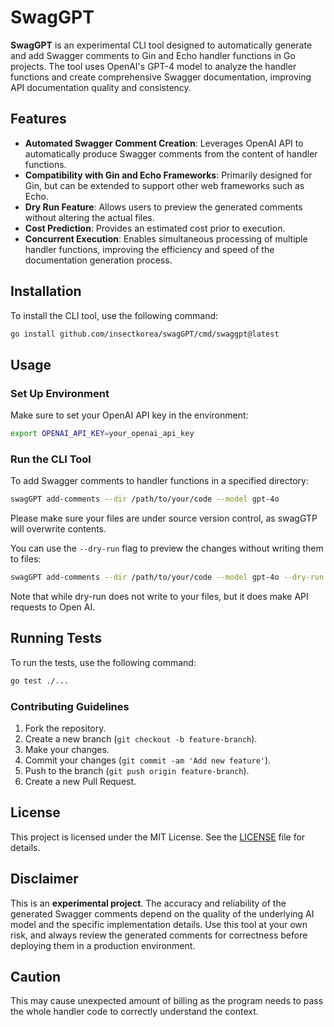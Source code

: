 # SwagGPT

**SwagGPT** is an experimental CLI tool designed to automatically generate and add Swagger comments to Gin and Echo handler functions in Go projects. The tool uses OpenAI's GPT-4 model to analyze the handler functions and create comprehensive Swagger documentation, improving API documentation quality and consistency.

## Features

- **Automated Swagger Comment Creation**: Leverages OpenAI API to automatically produce Swagger comments from the content of handler functions.
- **Compatibility with Gin and Echo Frameworks**: Primarily designed for Gin, but can be extended to support other web frameworks such as Echo.
- **Dry Run Feature**: Allows users to preview the generated comments without altering the actual files.
- **Cost Prediction**: Provides an estimated cost prior to execution.
- **Concurrent Execution**: Enables simultaneous processing of multiple handler functions, improving the efficiency and speed of the documentation generation process.

## Installation

To install the CLI tool, use the following command:

```sh
go install github.com/insectkorea/swagGPT/cmd/swaggpt@latest
```

## Usage

### Set Up Environment

Make sure to set your OpenAI API key in the environment:

```sh
export OPENAI_API_KEY=your_openai_api_key
```

### Run the CLI Tool

To add Swagger comments to handler functions in a specified directory:

```sh
swagGPT add-comments --dir /path/to/your/code --model gpt-4o 
```

Please make sure your files are under source version control, as swagGTP will overwrite contents.

You can use the `--dry-run` flag to preview the changes without writing them to files:

```sh
swagGPT add-comments --dir /path/to/your/code --model gpt-4o --dry-run
```

Note that while dry-run does not write to your files, but it does make API requests to Open AI.

## Running Tests

To run the tests, use the following command:

```sh
go test ./...
```

### Contributing Guidelines

1. Fork the repository.
2. Create a new branch (`git checkout -b feature-branch`).
3. Make your changes.
4. Commit your changes (`git commit -am 'Add new feature'`).
5. Push to the branch (`git push origin feature-branch`).
6. Create a new Pull Request.

## License

This project is licensed under the MIT License. See the [LICENSE](LICENSE) file for details.

## Disclaimer

This is an **experimental project**. The accuracy and reliability of the generated Swagger comments depend on the quality of the underlying AI model and the specific implementation details. Use this tool at your own risk, and always review the generated comments for correctness before deploying them in a production environment.

## Caution

This may cause unexpected amount of billing as the program needs to pass the whole handler code to correctly understand the context.